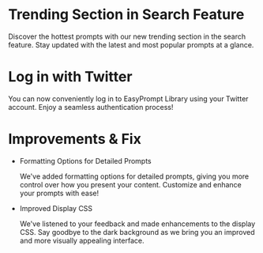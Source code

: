 # Trending Section in Search Feature
Discover the hottest prompts with our new trending section in the search feature. Stay updated with the latest and most popular prompts at a glance.

# Log in with Twitter
You can now conveniently log in to EasyPrompt Library using your Twitter account. Enjoy a seamless authentication process!

# Improvements & Fix
- Formatting Options for Detailed Prompts
  
  We've added formatting options for detailed prompts, giving you more control over how you present your content. Customize and enhance your prompts with ease!
- Improved Display CSS
  
  We've listened to your feedback and made enhancements to the display CSS. Say goodbye to the dark background as we bring you an improved and more visually appealing interface.
